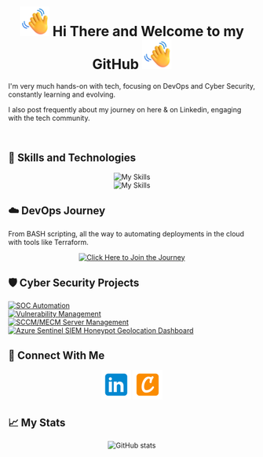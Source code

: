 
<div align="center">
  
<h1> <img src="https://raw.githubusercontent.com/JunedConnect/JunedConnect/main/images/Waving%20Hand.png" alt="Waving Hand" width="60" height="60" />  Hi There and Welcome to my GitHub <img src="https://raw.githubusercontent.com/JunedConnect/JunedConnect/main/images/Waving%20Hand.png" alt="Waving Hand" width="60" height="60" /> </h1>


</div>

<p>I'm very much hands-on with tech, focusing on DevOps and Cyber Security, constantly learning and evolving.</p>
<p>I also post frequently about my journey on here & on Linkedin, engaging with the tech community.</p>

<br>

<h2>🧰 Skills and Technologies </h2>

<div align="center">

![My Skills](https://skillicons.dev/icons?i=linux,bash,vscode,git,github) \
![My Skills](https://skillicons.dev/icons?i=aws,terraform,docker,kubernetes)

</div>

<h2>☁️ DevOps Journey</h2>
<p></p>From BASH scripting, all the way to automating deployments in the cloud with tools like Terraform.</p>

<div align="center">
  
[![Click Here to Join the Journey](https://img.shields.io/badge/Click%20Here%20to%20Join%20the%20Journey-b603fc?style=for-the-badge&logo=accenture&logoColor=white)](https://github.com/JunedConnect/Devops-Journey)

</div>

<h2>🛡️ Cyber Security Projects</h2>

[![SOC Automation](https://img.shields.io/badge/SOC_Automation-0077B5?style=for-the-badge&logo=accenture&logoColor=white)](https://github.com/JunedConnect/SOC_Automation) \
[![Vulnerability Management](https://img.shields.io/badge/Vulnerability_Management-0077B5?style=for-the-badge&logo=accenture&logoColor=white)](https://github.com/JunedConnect/Vulnerability_Scanning) \
[![SCCM/MECM Server Management](https://img.shields.io/badge/SCCM%2FMECM_Server_Management-0077B5?style=for-the-badge&logo=accenture&logoColor=white)](https://github.com/JunedConnect/SCCM-MECM_Server_Management) \
[![Azure Sentinel SIEM Honeypot Geolocation Dashboard](https://img.shields.io/badge/Azure_Sentinel_SIEM_Honeypot_Geolocation_Dashboard-0077B5?style=for-the-badge&logo=accenture&logoColor=white)](https://github.com/JunedConnect/Azure_Sentinel_SIEM_Honeypot_Geolocation_Dashboard)

<!-- This is the repo that I had used for the icons above : https://github.com/alexandresanlim/Badges4-README.md-Profile -->

<h2>🔗 Connect With Me</h2>
<div align="center">
<a href="https://www.linkedin.com/in/juned-connect/"><img src="https://raw.githubusercontent.com/JunedConnect/JunedConnect/main/images/linkedin-480.png" alt="LinkedIn Badge" width="60"/></a>
<a href="https://www.credly.com/users/juned-ahmed.cbc69ec9"><img src="https://raw.githubusercontent.com/JunedConnect/JunedConnect/main/images/credly-480.png" alt="Credly Badge" width="60"/></a>
</div>


<h2>📈 My Stats</h2>

<div align="center">
  
![GitHub stats](https://github-readme-stats.vercel.app/api?username=junedconnect)

<!--           ![Visit Counter](https://komarev.com/ghpvc/?username=junedconnect&style=flat-square)    Disabled for now    -->

</div>
